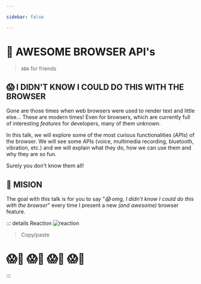```yaml
---

sidebar: false

---
```


# 🦄 AWESOME BROWSER API's

> `ABA` for friends

## 😱 I DIDN'T KNOW I COULD DO THIS WITH THE BROWSER

Gone are those times when web browsers were used to render text and little else...
These are modern times! Even for browsers, which are currently full of interesting _features_ for developers, many of them unknown.

In this talk, we will explore some of the most curious functionalities (_APIs_) of the browser.
We will see some APIs (voice, multimedia recording, bluetooth, vibration, etc.) and we will explain what they do, how we can use them and why they are so fun.

Surely you don't know them all!

## 🚀 MISION
The goal with this talk is for you to say "_😱 omg, I didn't know I could do this with the browser_" every time I present a new _(and awesome)_ browser feature.

::: details Reaction
![reaction](/img/reaction.gif)

> Copy/paste
# 😱👏 😱👏 😱👏 😱👏
:::
